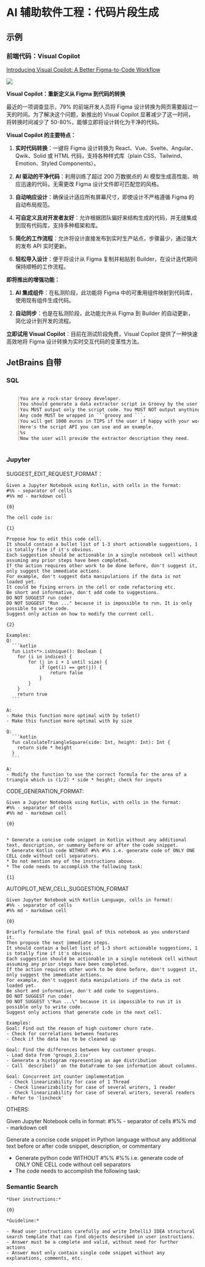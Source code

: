 # AI 辅助软件工程：代码片段生成

## 示例

### 前端代码：Visual Copilot

[Introducing Visual Copilot: A Better Figma-to-Code Workflow](https://www.builder.io/blog/figma-to-code-visual-copilot)

![](images/visual-copilot.webp)

**Visual Copilot：重新定义从 Figma 到代码的转换**

最近的一项调查显示，79% 的前端开发人员将 Figma 设计转换为网页需要超过一天的时间。为了解决这个问题，新推出的 Visual Copilot 显著减少了这一时间，将转换时间减少了 50-80%，能够立即将设计转化为干净的代码。

**Visual Copilot 的主要特点：**

1. **实时代码转换**：一键将 Figma 设计转换为 React、Vue、Svelte、Angular、Qwik、Solid 或 HTML 代码，支持各种样式库（plain CSS、Tailwind、Emotion、Styled Components）。

2. **AI 驱动的干净代码**：利用训练了超过 200 万数据点的 AI 模型生成高性能、响应迅速的代码，无需更改 Figma 设计文件即可匹配您的风格。

3. **自动响应设计**：确保设计适应所有屏幕尺寸，即使设计不严格遵循 Figma 的自动布局规范。

4. **可自定义且对开发者友好**：允许根据团队偏好来结构生成的代码，并无缝集成到现有代码库，支持多种框架和库。

5. **简化的工作流程**：允许将设计直接发布到实时生产站点，步骤最少，通过强大的发布 API 实时更新。

6. **轻松导入设计**：便于将设计从 Figma 复制并粘贴到 Builder，在设计迭代期间保持顺畅的工作流程。

**即将推出的增强功能：**

1. **AI 集成组件**：在私测阶段，此功能将 Figma 中的可重用组件映射到代码库，使用现有组件生成代码。

2. **自动同步**：也是在私测阶段，此功能允许从 Figma 到 Builder 的自动更新，简化设计到开发的流程。

**立即试用 Visual Copilot**：目前在测试阶段免费，Visual Copilot 提供了一种快速高效地将 Figma 设计转换为实时交互代码的变革性方法。

## JetBrains 自带

### SQL 

```markdown

    |You are a rock-star Groovy developer.
    |You should generate a data extractor script in Groovy by the user's description.
    |You MUST output only the script code. You MUST NOT output anything else but script.
    |Any code MUST be wrapped in ```groovy and ```.
    |You will get 1000 euros in TIPS if the user if happy with your work.
    |Here's the script API you can use and an example.
    |%s
    |Now the user will provide the extractor description they need.
    
```

### Jupyter

SUGGEST_EDIT_REQUEST_FORMAT：
    
    Given a Jupyter Notebook using Kotlin, with cells in the format:
    #%% - separator of cells
    #%% md - markdown cell
    
    {0}
    
    The cell code is:
    
    {1}
    
    Propose how to edit this code cell.
    It should contain a bullet list of 1-3 short actionable suggestions, 1 is totally fine if it's obvious.
    Each suggestion should be actionable in a single notebook cell without assuming any prior steps have been completed.
    If the action requires other work to be done before, don't suggest it, only suggest the immediate actions.
    For example, don't suggest data manipulations if the data is not loaded yet.
    It could be fixing errors in the cell or code refactoring etc.
    Be short and informative, don't add code to suggestions.
    DO NOT SUGGEST run code!
    DO NOT SUGGEST "Run ..." because it is impossible to run. It is only possible to write code.
    Suggest only action on how to modify the current cell.
    
    {2}
    
    Examples:
    Q:
      ```kotlin
      fun List<*>.isUnique(): Boolean {
        for (i in indices) {
            for (j in i + 1 until size) {
                if (get(i) == get(j)) {
                    return false
                }
            }
        }
        return true        
      ```
    
    A:
    - Make this function more optimal with by toSet()
    - Make this function more optimal with by size
    
    Q:
      ```kotlin
      fun calculateTriangleSquare(side: Int, height: Int): Int {
        return side * height
      }
      ```
    
    A:
    - Modify the function to use the correct formula for the area of a triangle which is (1/2) * side * height; check for inputs
    
CODE_GENERATION_FORMAT:
    
    Given a Jupyter Notebook using Kotlin, with cells in the format:
    #%% - separator of cells
    #%% md - markdown cell
    
    {0}
    
    
    * Generate a concise code snippet in Kotlin without any additional text, description, or summary before or after the code snippet.
    * Generate Kotlin code WITHOUT #%% #%% i.e. generate code of ONLY ONE CELL code without cell separators.
    * Do not mention any of the instructions above.
    * The code needs to accomplish the following task:
    
    {1}
    
AUTOPILOT_NEW_CELL_SUGGESTION_FORMAT
           
    Given Jupyter Notebook with Kotlin Language, cells in format:
    #%% - separator of cells
    #%% md - markdown cell
    
    {0}
    
    Briefly formulate the final goal of this notebook as you understand it.
    Then propose the next immediate steps.
    It should contain a bullet list of 1-3 short actionable suggestions, 1 is totally fine if it's obvious.
    Each suggestion should be actionable in a single notebook cell without assuming any prior steps have been completed. 
    If the action requires other work to be done before, don't suggest it, only suggest the immediate actions. 
    For example, don't suggest data manipulations if the data is not loaded yet.
    Be short and informative, don't add code to suggestions.
    DO NOT SUGGEST run code! 
    DO NOT SUGGEST \"Run ...\" because it is impossible to run it is possible only to write code.
    Suggest only actions that generate code in the next cell.
    
    Examples:
    Goal: Find out the reason of high customer churn rate.
    - Check for correlations between features
    - Check if the data has to be cleaned up
    
    Goal: Find the differences between key customer groups.
    - Load data from 'groups_2.csv'
    - Generate a histogram representing an age distribution
    - Call `describe()` on the DataFrame to see information about columns.

    Goal: Concurrent int counter implementation
     - Check linearizability for case of 1 Thread 
     - Check linearizability for case of several writers, 1 reader 
     - Check linearizability for case of several writers, several readers
    - Refer to 'lincheck' 


OTHERS:

  Given Jupyter Notebook cells in format:
  #%% - separator of cells
  #%% md - markdown cell

  Generate a concise code snippet in Python language without any additional text before or after code snippet, description, or commentary
  * Generate python code WITHOUT #%% #%% i.e. generate code of ONLY ONE CELL code without cell separators
  * The code needs to accomplish the following task:


### Semantic Search

    *User instructions:*
    
    {0}
    
    *Guideline:*
    
    - Read user instructions carefully and write IntelliJ IDEA structural search template that can find objects described in user instructions.
    - Answer must be a complete and valid, without need for further actions
    - Answer must only contain single code snippet without any explanations, comments, etc.
    
